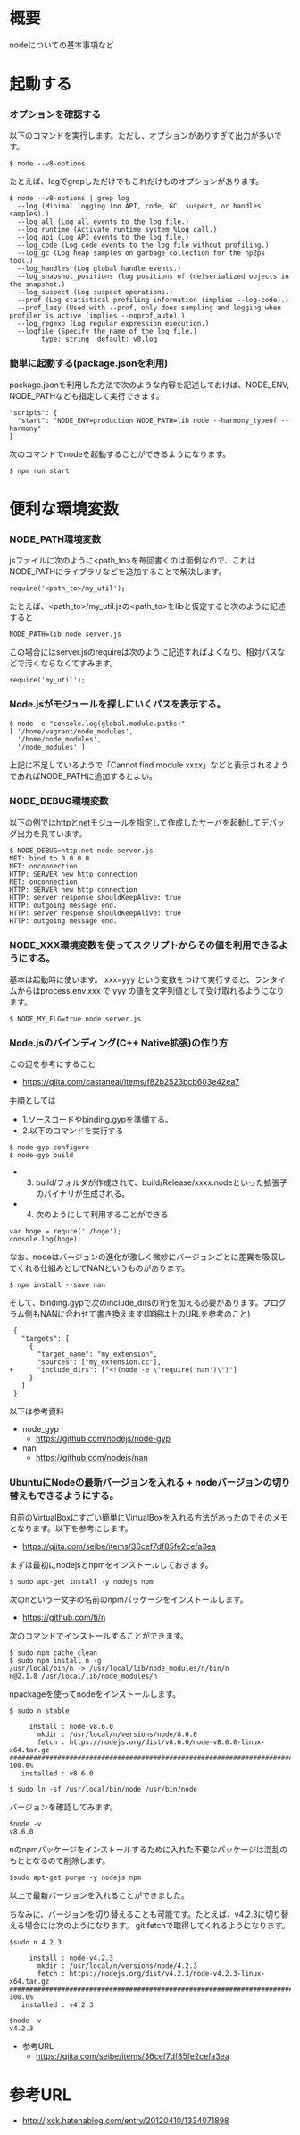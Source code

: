 # 概要
nodeについての基本事項など

# 起動する

### オプションを確認する
以下のコマンドを実行します。ただし、オプションがありすぎて出力が多いです。
```
$ node --v8-options
```

たとえば、logでgrepしただけでもこれだけものオプションがあります。
```
$ node --v8-options | grep log
  --log (Minimal logging (no API, code, GC, suspect, or handles samples).)
  --log_all (Log all events to the log file.)
  --log_runtime (Activate runtime system %Log call.)
  --log_api (Log API events to the log file.)
  --log_code (Log code events to the log file without profiling.)
  --log_gc (Log heap samples on garbage collection for the hp2ps tool.)
  --log_handles (Log global handle events.)
  --log_snapshot_positions (log positions of (de)serialized objects in the snapshot.)
  --log_suspect (Log suspect operations.)
  --prof (Log statistical profiling information (implies --log-code).)
  --prof_lazy (Used with --prof, only does sampling and logging when profiler is active (implies --noprof_auto).)
  --log_regexp (Log regular expression execution.)
  --logfile (Specify the name of the log file.)
        type: string  default: v8.log
```

### 簡単に起動する(package.jsonを利用)
package.jsonを利用した方法で次のような内容を記述しておけば、NODE_ENV, NODE_PATHなども指定して実行できます。
```
"scripts": {
  "start": "NODE_ENV=production NODE_PATH=lib node --harmony_typeof --harmony"
}
```

次のコマンドでnodeを起動することができるようになります。
```
$ npm run start
```


# 便利な環境変数

### NODE_PATH環境変数
jsファイルに次のように<path_to>を毎回書くのは面倒なので、これはNODE_PATHにライブラリなどを追加することで解決します。
```
require('<path_to>/my_util');
```

たとえば、<path_to>/my_util.jsの<path_to>をlibと仮定すると次のように記述すると
```
NODE_PATH=lib node server.js
```

この場合にはserver.jsのrequireは次のように記述すればよくなり、相対パスなどで汚くならなくてすみます。
```
require('my_util');
```

### Node.jsがモジュールを探しにいくパスを表示する。
```
$ node -e "console.log(global.module.paths)"
[ '/home/vagrant/node_modules',
  '/home/node_modules',
  '/node_modules' ]
```
上記に不足しているようで「Cannot find module xxxx」などと表示されるようであればNODE_PATHに追加するとよい。

### NODE_DEBUG環境変数
以下の例ではhttpとnetモジュールを指定して作成したサーバを起動してデバッグ出力を見ています。
```
$ NODE_DEBUG=http,net node server.js
NET: bind to 0.0.0.0
NET: onconnection
HTTP: SERVER new http connection
NET: onconnection
HTTP: SERVER new http connection
HTTP: server response shouldKeepAlive: true
HTTP: outgoing message end.
HTTP: server response shouldKeepAlive: true
HTTP: outgoing message end.
```

### NODE_XXX環境変数を使ってスクリプトからその値を利用できるようにする。
基本は起動時に使います。
xxx=yyy という変数をつけて実行すると、ランタイムからはprocess.env.xxx で yyy の値を文字列値として受け取れるようになります。
```
$ NODE_MY_FLG=true node server.js
```

### Node.jsのバインディング(C++ Native拡張)の作り方
この辺を参考にすること
- https://qiita.com/castaneai/items/f82b2523bcb603e42ea7

手順としては
- 1.ソースコードやbinding.gypを準備する。
- 2.以下のコマンドを実行する
```
$ node-gyp configure
$ node-gyp build
```
- 3. build/フォルダが作成されて、build/Release/xxxx.nodeといった拡張子のバイナリが生成される。
- 4. 次のようにして利用することができる
```
var hoge = requre('./hoge');
console.log(hoge);
```

なお、nodeはバージョンの進化が激しく微妙にバージョンごとに差異を吸収してくれる仕組みとしてNANというものがあります。
```
$ npm install --save nan
```

そして、binding.gypで次のinclude_dirsの1行を加える必要があります。プログラム側もNANに合わせて書き換えます(詳細は上のURLを参考のこと)
```
 {
   "targets": [
     {
       "target_name": "my_extension",
       "sources": ["my_extension.cc"],
+      "include_dirs": ["<!(node -e \"require('nan')\")"]
     }
   ]
 }
```


以下は参考資料
- node_gyp
  - https://github.com/nodejs/node-gyp
- nan
  - https://github.com/nodejs/nan


### UbuntuにNodeの最新バージョンを入れる + nodeバージョンの切り替えもできるようにする。
自前のVirtualBoxにすごい簡単にVirtualBoxを入れる方法があったのでそのメモとなります。以下を参考にします。
- https://qiita.com/seibe/items/36cef7df85fe2cefa3ea

まずは最初にnodejsとnpmをインストールしておきます。
```
$ sudo apt-get install -y nodejs npm
```

次のnという一文字の名前のnpmパッケージをインストールします。
- https://github.com/tj/n

次のコマンドでインストールすることができます。
```
$ sudo npm cache clean
$ sudo npm install n -g
/usr/local/bin/n -> /usr/local/lib/node_modules/n/bin/n
n@2.1.8 /usr/local/lib/node_modules/n
```

npackageを使ってnodeをインストールします。
```
$ sudo n stable

     install : node-v8.6.0
       mkdir : /usr/local/n/versions/node/8.6.0
       fetch : https://nodejs.org/dist/v8.6.0/node-v8.6.0-linux-x64.tar.gz
######################################################################## 100.0%
   installed : v8.6.0

$ sudo ln -sf /usr/local/bin/node /usr/bin/node
```

バージョンを確認してみます。
```
$node -v
v8.6.0
```

nのnpmパッケージをインストールするために入れた不要なパッケージは混乱のもととなるので削除します。
```
$sudo apt-get purge -y nodejs npm 
```

以上で最新バージョンを入れることができました。  

ちなみに、バージョンを切り替えることも可能です。たとえば、v4.2.3に切り替える場合には次のようになります。
git fetchで取得してくれるようになります。
```
$sudo n 4.2.3

     install : node-v4.2.3
       mkdir : /usr/local/n/versions/node/4.2.3
       fetch : https://nodejs.org/dist/v4.2.3/node-v4.2.3-linux-x64.tar.gz
######################################################################## 100.0%
   installed : v4.2.3

$node -v
v4.2.3
```

- 参考URL
  - https://qiita.com/seibe/items/36cef7df85fe2cefa3ea

# 参考URL
- http://jxck.hatenablog.com/entry/20120410/1334071898


